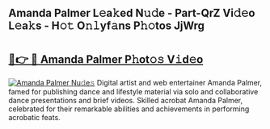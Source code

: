 ## Amanda Palmer L𝚎a𝚔ed N𝚞𝚍e - Part-QrZ Vi𝚍𝚎o L𝚎a𝚔s - H𝚘𝚝 O𝚗𝚕yf𝚊ns P𝚑𝚘tos JjWrg

# <h2><a href="http://kf53do.oniu.top/?m=Amanda+Palmer">🔗👉 🔴 Amanda Palmer P𝚑ot𝚘𝚜 V𝚒d𝚎o</a></h2>

[![Amanda Palmer Nu𝚍e𝚜](https://i.imgur.com/0qMVB7G.gif)](http://kf53do.oniu.top/?m=Amanda+Palmer)
Digital artist and web entertainer Amanda Palmer, famed for publishing dance and lifestyle material via solo and collaborative dance presentations and brief videos. Skilled acrobat Amanda Palmer, celebrated for their remarkable abilities and achievements in performing acrobatic feats.  
